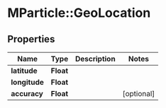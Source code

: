 # MParticle::GeoLocation

## Properties
Name | Type | Description | Notes
------------ | ------------- | ------------- | -------------
**latitude** | **Float** |  | 
**longitude** | **Float** |  | 
**accuracy** | **Float** |  | [optional] 


